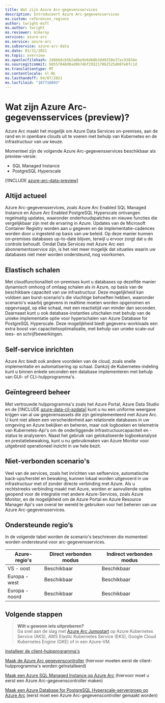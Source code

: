 ```yaml
---
title: Wat zijn Azure Arc-gegevensservices
description: Introduceert Azure Arc-gegevensservices
ms.custom: references_regions
author: twright-msft
ms.author: twright
ms.reviewer: mikeray
services: azure-arc
ms.service: azure-arc
ms.subservice: azure-arc-data
ms.date: 03/31/2021
ms.topic: overview
ms.openlocfilehash: 2d866dcb5b2a0be9e6468b3d40258e37ac93834e
ms.sourcegitcommit: b0557848d0ad9b74bf293217862525d08fe0fc1d
ms.translationtype: MT
ms.contentlocale: nl-NL
ms.lasthandoff: 04/07/2021
ms.locfileid: "107716093"
---
```

# <a name="what-are-azure-arc-enabled-data-services-preview"></a>Wat zijn Azure Arc-gegevensservices (preview)?

Azure Arc maakt het mogelijk om Azure Data Services on-premises, aan de rand en in openbare clouds uit te voeren met behulp van Kubernetes en de infrastructuur van uw keuze.

Momenteel zijn de volgende Azure Arc-gegevensservices beschikbaar als preview-versie:

- SQL Managed Instance
- PostgreSQL Hyperscale

[!INCLUDE [azure-arc-data-preview](../../../includes/azure-arc-data-preview.md)]

## <a name="always-current"></a>Altijd actueel

Azure Arc-gegevensservices, zoals Azure Arc Enabled SQL Managed Instance en Azure Arc Enabled PostgreSQL Hyperscale ontvangen regelmatig updates, waaronder onderhoudspatches en nieuwe functies die vergelijkbaar zijn met de ervaring in Azure. Updates van de Microsoft Container Registry worden aan u gegeven en de implementatie-cadences worden door u ingesteld op basis van uw beleid. Op deze manier kunnen on-premises databases up-to-date blijven, terwijl u ervoor zorgt dat u de controle behoudt. Omdat Data Services met Azure Arc een abonnementsservice zijn, is het niet meer mogelijk dat situaties waarin uw databases niet meer worden ondersteund, nog voorkomen.

## <a name="elastic-scale"></a>Elastisch schalen

Met cloudfunctionaliteit on-premises kunt u databases op dezelfde manier dynamisch omhoog of omlaag schalen als in Azure, op basis van de beschikbare capaciteit van uw infrastructuur. Deze mogelijkheid kan voldoen aan burst-scenario's die vluchtige behoeften hebben, waaronder scenario's waarbij gegevens in realtime moeten worden opgenomen en opgevraagd, op elke schaal, met een reactietijd van minder dan seconden. Daarnaast kunt u ook database-instanties uitschalen met behulp van de unieke implementatie optie voor hyperschalen van Azure Database for PostgreSQL Hyperscale. Deze mogelijkheid biedt gegevens-workloads een extra boost van capaciteitsoptimalisatie, met behulp van unieke scale-*out* lees- en schrijfbewerkingen.

## <a name="self-service-provisioning"></a>Self-service inrichten

Azure Arc biedt ook andere voordelen van de cloud, zoals snelle implementatie en automatisering op schaal. Dankzij de Kubernetes-indeling kunt u binnen enkele seconden een database implementeren met behulp van GUI- of CLI-hulpprogramma's.

## <a name="unified-management"></a>Geïntegreerd beheer

Met vertrouwde hulpprogramma's zoals het Azure Portal, Azure Data Studio en de [!INCLUDE [azure-data-cli-azdata](../../../includes/azure-data-cli-azdata.md)] kunt u nu een uniforme weergave krijgen van al uw gegevensassets die zijn geïmplementeerd met Azure Arc. U kunt niet alleen een verscheidenheid aan relationele databases in uw omgeving en Azure bekijken en beheren, maar ook logboeken en telemetrie van Kubernetes-Api's om de onderliggende infrastructuurcapaciteit en -status te analyseren. Naast het gebruik van gelokaliseerde logboekanalyse en prestatiebewaking, kunt u nu gebruikmaken van Azure Monitor voor uitgebreid operationeel inzicht in uw hele bezit.

## <a name="disconnected-scenario-support"></a>Niet-verbonden scenario's

Veel van de services, zoals het inrichten van selfservice, automatische back-ups/herstel en bewaking, kunnen lokaal worden uitgevoerd in uw infrastructuur met of zonder directe verbinding met Azure. Als u rechtstreeks verbinding maakt met Azure, worden er aanvullende opties geopend voor de integratie met andere Azure-Services, zoals Azure Monitor, en de mogelijkheid om de Azure Portal en Azure Resource Manager Api's van overal ter wereld te gebruiken voor het beheren van uw Azure Arc-gegevensservices.

## <a name="supported-regions"></a>Ondersteunde regio’s

In de volgende tabel worden de scenario's beschreven die momenteel worden ondersteund voor arc-gegevensservices.

|Azure-regio's  |Direct verbonden modus  |Indirect verbonden modus  |
|---------|---------|---------|
|VS - oost|Beschikbaar|Beschikbaar
|Europa -west |Beschikbaar |Beschikbaar
|Europa - noord|Beschikbaar|Beschikbaar

## <a name="next-steps"></a>Volgende stappen

> **Wilt u gewoon iets uitproberen?**  
> Ga snel aan de slag met [Azure Arc Jumpstart](https://azurearcjumpstart.io/azure_arc_jumpstart/azure_arc_data/) op Azure Kubernetes Service (AKS), AWS Elastic Kubernetes Service (EKS), Google Cloud Kubernetes Engine (GKE) of in een Azure-VM.

[Installeer de client-hulpprogramma's](install-client-tools.md)

[Maak de Azure Arc gegevenscontroller](create-data-controller.md) (hiervoor moeten eerst de client-hulpprogramma's worden geïnstalleerd)

[Maak een Azure SQL Managed Instance op Azure Arc](create-sql-managed-instance.md) (hiervoor moet u eerst een Azure Arc-gegevenscontroller maken)

[Maak een Azure Database for PostgreSQL Hyperscale-servergroep op Azure Arc](create-postgresql-hyperscale-server-group.md) (eerst moet een Azure Arc-gegevenscontroller gemaakt worden)
